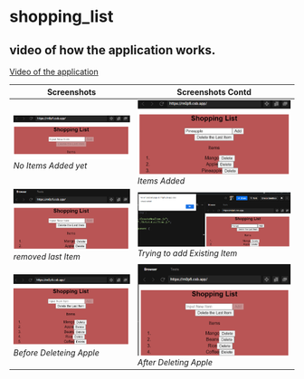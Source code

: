 # shopping_list

## video of how the application works.

[Video of the application](asset/video.webm)

| **Screenshots**  | **Screenshots Contd**|
|------------|------------|
| ![empty](asset/empty.png) _No Items Added yet_ | ![addeditems](asset/addedItems.png) _Items Added_|
| ![emovelastItem](asset/removelastItem.png) _removed last Item_| ![addingExistingItem](asset/addingExistingItem.png) _Trying to add Existing Item_|
| ![BeforeDeleteingApple](asset/BeforeDeleteingApple.png) _Before Deleteing Apple_ | ![AfterDeletingApple](asset/AfterDeletingApple.png) _After Deleting Apple_|
